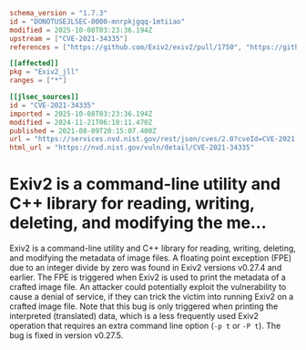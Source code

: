```toml
schema_version = "1.7.3"
id = "DONOTUSEJLSEC-0000-mnrpkjgqq-1mtiiao"
modified = 2025-10-08T03:23:36.194Z
upstream = ["CVE-2021-34335"]
references = ["https://github.com/Exiv2/exiv2/pull/1750", "https://github.com/Exiv2/exiv2/security/advisories/GHSA-pvjp-m4f6-q984", "https://lists.fedoraproject.org/archives/list/package-announce%40lists.fedoraproject.org/message/FMDT4PJB7P43WSOM3TRQIY3J33BAFVVE/", "https://lists.fedoraproject.org/archives/list/package-announce%40lists.fedoraproject.org/message/UYGDELIFFJWKUU7SO3QATCIXCZJERGAC/", "https://security.gentoo.org/glsa/202312-06", "https://github.com/Exiv2/exiv2/pull/1750", "https://github.com/Exiv2/exiv2/security/advisories/GHSA-pvjp-m4f6-q984", "https://lists.fedoraproject.org/archives/list/package-announce%40lists.fedoraproject.org/message/FMDT4PJB7P43WSOM3TRQIY3J33BAFVVE/", "https://lists.fedoraproject.org/archives/list/package-announce%40lists.fedoraproject.org/message/UYGDELIFFJWKUU7SO3QATCIXCZJERGAC/", "https://security.gentoo.org/glsa/202312-06"]

[[affected]]
pkg = "Exiv2_jll"
ranges = ["*"]

[[jlsec_sources]]
id = "CVE-2021-34335"
imported = 2025-10-08T03:23:36.194Z
modified = 2024-11-21T06:10:11.470Z
published = 2021-08-09T20:15:07.400Z
url = "https://services.nvd.nist.gov/rest/json/cves/2.0?cveId=CVE-2021-34335"
html_url = "https://nvd.nist.gov/vuln/detail/CVE-2021-34335"
```

# Exiv2 is a command-line utility and C++ library for reading, writing, deleting, and modifying the me...

Exiv2 is a command-line utility and C++ library for reading, writing, deleting, and modifying the metadata of image files. A floating point exception (FPE) due to an integer divide by zero was found in Exiv2 versions v0.27.4 and earlier. The FPE is triggered when Exiv2 is used to print the metadata of a crafted image file. An attacker could potentially exploit the vulnerability to cause a denial of service, if they can trick the victim into running Exiv2 on a crafted image file. Note that this bug is only triggered when printing the interpreted (translated) data, which is a less frequently used Exiv2 operation that requires an extra command line option (`-p t` or `-P t`). The bug is fixed in version v0.27.5.

